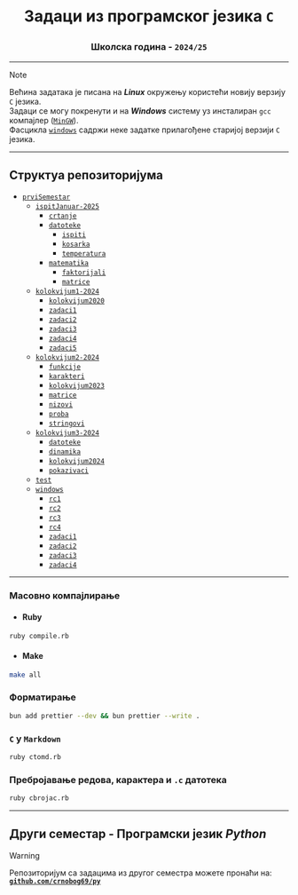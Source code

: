 # <p align="center">Задаци из програмског језика `C`</p>

### <p align="center">Школска година - `2024/25`</p>

---

> [!NOTE]
> Већина задатака је писана на **_Linux_** окружењу користећи новију верзију `C` језика.
> <br>
> Задаци се могу покренути и на **_Windows_** систему уз инсталиран `gcc` компајлер ([`MinGW`](https://www.mingw-w64.org/)).
> <br>
> Фасцикла [`windows`](prviSemestar-2024/windows/) садржи неке задатке прилагођене старијој верзији `C` језика.

---

## Структуа репозиторијума

- [`prviSemestar`](prviSemestar-2024/)
  - [`ispitJanuar-2025`](prviSemestar-2024/ispitJanuar-2025/)
    - [`crtanje`](prviSemestar-2024/ispitJanuar-2025/crtanje/)
    - [`datoteke`](prviSemestar-2024/ispitJanuar-2025/datoteke/) 
      - [`ispiti`](prviSemestar-2024/ispitJanuar-2025/datoteke/ispiti/) 
      - [`kosarka`](prviSemestar-2024/ispitJanuar-2025/datoteke/kosarka/) 
      - [`temperatura`](prviSemestar-2024/ispitJanuar-2025/datoteke/temperatura/)
    - [`matematika`](prviSemestar-2024/ispitJanuar-2025/matematika/) 
      - [`faktorijali`](prviSemestar-2024/ispitJanuar-2025/matematika/faktorijali/) 
      - [`matrice`](prviSemestar-2024/ispitJanuar-2025/matematika/matrice/)
  - [`kolokvijum1-2024`](prviSemestar-2024/kolokvijum1-2024/)
    - [`kolokvijum2020`](prviSemestar-2024/kolokvijum1-2024/kolokvijum2020/)
    - [`zadaci1`](prviSemestar-2024/kolokvijum1-2024/zadaci1/)
    - [`zadaci2`](prviSemestar-2024/kolokvijum1-2024/zadaci2/)
    - [`zadaci3`](prviSemestar-2024/kolokvijum1-2024/zadaci3/)
    - [`zadaci4`](prviSemestar-2024/kolokvijum1-2024/zadaci4/)
    - [`zadaci5`](prviSemestar-2024/kolokvijum1-2024/zadaci5/)
  - [`kolokvijum2-2024`](prviSemestar-2024/kolokvijum2-2024/)
    - [`funkcije`](prviSemestar-2024/kolokvijum2-2024/funkcije/)
    - [`karakteri`](prviSemestar-2024/kolokvijum2-2024/karakteri/)
    - [`kolokvijum2023`](prviSemestar-2024/kolokvijum2-2024/kolokvijum2023/)
    - [`matrice`](prviSemestar-2024/kolokvijum2-2024/matrice/)
    - [`nizovi`](prviSemestar-2024/kolokvijum2-2024/nizovi/)
    - [`proba`](prviSemestar-2024/kolokvijum2-2024/proba/)
    - [`stringovi`](prviSemestar-2024/kolokvijum2-2024/stringovi/)
  - [`kolokvijum3-2024`](prviSemestar-2024/kolokvijum3-2024/)
    - [`datoteke`](prviSemestar-2024/kolokvijum3-2024/datoteke/)
    - [`dinamika`](prviSemestar-2024/kolokvijum3-2024/dinamika/)
    - [`kolokvijum2024`](prviSemestar-2024/kolokvijum3-2024/kolokvijum2024/)
    - [`pokazivaci`](prviSemestar-2024/kolokvijum3-2024/pokazivaci/)
  - [`test`](prviSemestar-2024/test/)
  - [`windows`](prviSemestar-2024/windows/)
    - [`rc1`](prviSemestar-2024/windows/rc1/)
    - [`rc2`](prviSemestar-2024/windows/rc2/)
    - [`rc3`](prviSemestar-2024/windows/rc3/)
    - [`rc4`](prviSemestar-2024/windows/rc4/)
    - [`zadaci1`](prviSemestar-2024/windows/zadaci1/)
    - [`zadaci2`](prviSemestar-2024/windows/zadaci2/)
    - [`zadaci3`](prviSemestar-2024/windows/zadaci3/)
    - [`zadaci4`](prviSemestar-2024/windows/zadaci4/)

---

### Масовно компајлирање

- #### Ruby

```bash
ruby compile.rb
```

- #### Make

```bash
make all
```

### Форматирање

```bash
bun add prettier --dev && bun prettier --write .
```

### `C` у `Markdown`

```bash
ruby ctomd.rb
```

### Пребројавање редова, карактера и `.c` датотека

```bash
ruby cbrojac.rb
```

---

## Други семестар - Програмски језик ***Python***
> [!WARNING]
> Репозиторијум са задацима из другог семестра можете пронаћи на:
> <br>
> [**`github.com/crnobog69/py`**](https://github.com/crnobog69/py)